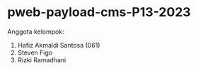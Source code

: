 # pweb-payload-cms-P13-2023

Anggota kelompok:

1. Hafiz Akmaldi Santosa (061)
2. Steven Figo 
3. Rizki Ramadhani
